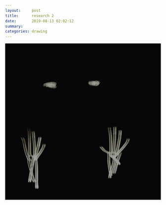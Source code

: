 ```yaml
---
layout:     post
title:      research 2
date:       2019-08-13 02:02:12
summary:    
categories: drawing
---
```

![research 2](/images/diary/research-2.png ".")
